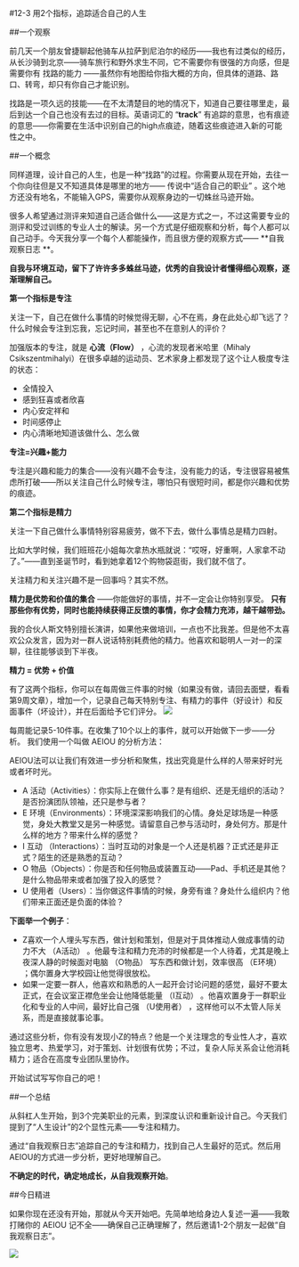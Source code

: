 #12-3 用2个指标，追踪适合自己的人生 

##一个观察

前几天一个朋友曾捷聊起他骑车从拉萨到尼泊尔的经历——我也有过类似的经历，从长沙骑到北京——骑车旅行和野外求生不同，它不需要你有很强的方向感，但是需要你有 找路的能力 ——虽然你有地图给你指大概的方向，但具体的道路、路口、转弯，却只有你自己才能识别。

找路是一项久远的技能——在不太清楚目的地的情况下，知道自己要往哪里走，最后到达一个自己也没有去过的目标。英语词汇的 “**track**” 有追踪的意思，也有痕迹的意思——你需要在生活中识别自己的high点痕迹，随着这些痕迹进入新的可能性之中。    

##一个概念

同样道理，设计自己的人生，也是一种“找路”的过程。你需要从现在开始，去往一个你向往但是又不知道具体是哪里的地方—— 传说中“适合自己的职业” 。这个地方还没有地名，不能输入GPS，需要你从观察身边的一切蛛丝马迹开始。

很多人希望通过测评来知道自己适合做什么——这是方式之一，不过这需要专业的测评和受过训练的专业人士的解读。另一个方式是仔细观察和分析，每个人都可以自己动手。今天我分享一个每个人都能操作，而且很方便的观察方式—— **自我观察日志 **。

**自我与环境互动，留下了许许多多蛛丝马迹，优秀的自我设计者懂得细心观察，逐渐理解自己。**

**第一个指标是专注**

关注一下，自己在做什么事情的时候觉得无聊，心不在焉，身在此处心却飞远了？什么时候会专注到忘我，忘记时间，甚至也不在意别人的评价？

加强版本的专注，就是 **心流（Flow）** ，心流的发现者米哈里（Mihaly Csikszentmihalyi）在很多卓越的运动员、艺术家身上都发现了这个让人极度专注的状态：

- 全情投入
- 感到狂喜或者欣喜
- 内心安定祥和
- 时间感停止
- 内心清晰地知道该做什么、怎么做

**专注=兴趣+能力**

专注是兴趣和能力的集合——没有兴趣不会专注，没有能力的话，专注很容易被焦虑所打破——所以关注自己什么时候专注，哪怕只有很短时间，都是你兴趣和优势的痕迹。

**第二个指标是精力**

关注一下自己做什么事情特别容易疲劳，做不下去，做什么事情总是精力四射。

比如大学时候，我们班班花小姐每次拿热水瓶就说：“哎呀，好重啊，人家拿不动了。”——直到圣诞节时，看到她拿着12个购物袋逛街，我们就不信了。

关注精力和关注兴趣不是一回事吗？其实不然。

**精力是优势和价值的集合** ——你能做好的事情，并不一定会让你特别享受。 **只有那些你有优势，同时也能持续获得正反馈的事情，你才会精力充沛，越干越带劲。**

我的合伙人斯文特别擅长演讲，如果他来做培训，一点也不比我差。但是他不太喜欢公众发言，因为对一群人说话特别耗费他的精力。他喜欢和聪明人一对一的深聊，往往能够谈到下半夜。

**精力  = 优势 + 价值**

有了这两个指标，你可以在每周做三件事的时候（如果没有做，请回去面壁，看看第9周文章），增加一个，记录自己每天特别专注、有精力的事件（好设计）和反面事件（坏设计），并在后面给予它们评分。
![](./_image/img_1518.jpg)


每周能记录5-10件事。在收集了10个以上的事件，就可以开始做下一步——分析。 我们使用一个叫做 AEIOU 的分析方法：

AEIOU法可以让我们有效进一步分析和聚焦，找出究竟是什么样的人带来好时光或者坏时光。 

- A 活动（Activities）：你实际上在做什么事？是有组织、还是无组织的活动？是否扮演团队领袖，还只是参与者？
- E 环境（Environments）：环境深深影响我们的心情。身处足球场是一种感觉，身处大教堂又是另一种感觉。请留意自己参与活动时，身处何方。那是什么样的地方？带来什么样的感觉？
- I 互动 （Interactions）：当时互动的对象是一个人还是机器？正式还是非正式？陌生的还是熟悉的互动？
- O 物品（Objects）：你是否和任何物品或装置互动——Pad、手机还是其他？是什么物品带来或者加强了投入的感觉？
- U 使用者（Users）：当你做这件事情的时候，身旁有谁？身处什么组织内？他们带来正面还是负面的体验？   

**下面举一个例子**：

- Z喜欢一个人埋头写东西，做计划和策划，但是对于具体推动人做成事情的动力不大 （A活动） 。他最专注和精力充沛的时候都是一个人待着，尤其是晚上夜深人静的时候面对电脑 （O物品） 写东西和做计划，效率很高 （E环境） ；偶尔置身大学校园让他觉得很放松。
- 如果一定要一群人，他喜欢和熟悉的人一起开会讨论问题的感觉，最好不要太正式，在会议室正襟危坐会让他降低能量 （I互动） 。他喜欢置身于一群职业化和专业的人中间，最好比自己强 （U使用者） ，这样他可以不太管人际关系，而是直接就事论事。

通过这些分析，你有没有发现小Z的特点？他是一个关注理念的专业性人才，喜欢独立思考、热爱学习，对于策划、计划很有优势；不过，复杂人际关系会让他消耗精力；适合在高度专业团队里协作。

开始试试写写你自己的吧！

##一个总结

从斜杠人生开始，到3个完美职业的元素，到深度认识和重新设计自己。今天我们提到了“人生设计”的2个显性元素——专注和精力。

通过“自我观察日志”追踪自己的专注和精力，找到自己人生最好的范式。然后用AEIOU的方式进一步分析，更好地理解自己。

**不确定的时代，确定地成长，从自我观察开始**。

##今日精进

如果你现在还没有开始，那就从今天开始吧。先简单地给身边人复述一遍——我敢打赌你的 AEIOU 记不全——确保自己正确理解了，然后邀请1-2个朋友一起做“自我观察日志”。

![](./_image/img_1519.jpg)
